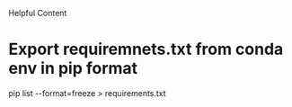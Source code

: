 Helpful Content

# Export requiremnets.txt from conda env in pip format
pip list --format=freeze > requirements.txt 